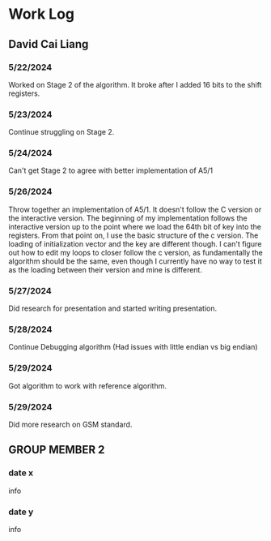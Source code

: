 # Work Log

## David Cai Liang

### 5/22/2024

Worked on Stage 2 of the algorithm. It broke after I added 16 bits to the shift registers.

### 5/23/2024

Continue struggling on Stage 2.

### 5/24/2024

Can't get Stage 2 to agree with better implementation of A5/1

### 5/26/2024

Throw together an implementation of A5/1. It doesn't follow the C version or the interactive version. The beginning of my implementation follows the interactive version up to the point where we load the 64th bit of key into the registers. From that point on, I use the basic structure of the c version. The loading of initialization vector and the key are different though. I can't figure out how to edit my loops to closer follow the c version, as fundamentally the algorithm should be the same, even though I currently have no way to test it as the loading between their version and mine is different.

### 5/27/2024

Did research for presentation and started writing presentation.

### 5/28/2024

Continue Debugging algorithm (Had issues with little endian vs big endian)

### 5/29/2024

Got algorithm to work with reference algorithm.

### 5/29/2024

Did more research on GSM standard.

## GROUP MEMBER 2

### date x

info

### date y

info
